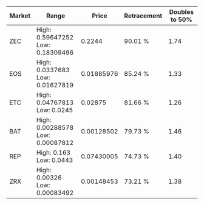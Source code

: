 | Market | Range | Price| Retracement | Doubles to 50% |
| --- | --- | --- | --- | --- |
| ZEC | High: 0.59647252<br />Low: 0.18309496 | 0.2244 | 90.01 % | 1.74 |
| EOS | High: 0.0337683<br />Low: 0.01627819 | 0.01885976 | 85.24 % | 1.33 |
| ETC | High: 0.04767813<br />Low: 0.0245 | 0.02875 | 81.66 % | 1.26 |
| BAT | High: 0.00288578<br />Low: 0.00087812 | 0.00128502 | 79.73 % | 1.46 |
| REP | High: 0.163<br />Low: 0.0443 | 0.07430005 | 74.73 % | 1.40 |
| ZRX | High: 0.00326<br />Low: 0.00083492 | 0.00148453 | 73.21 % | 1.38 |
